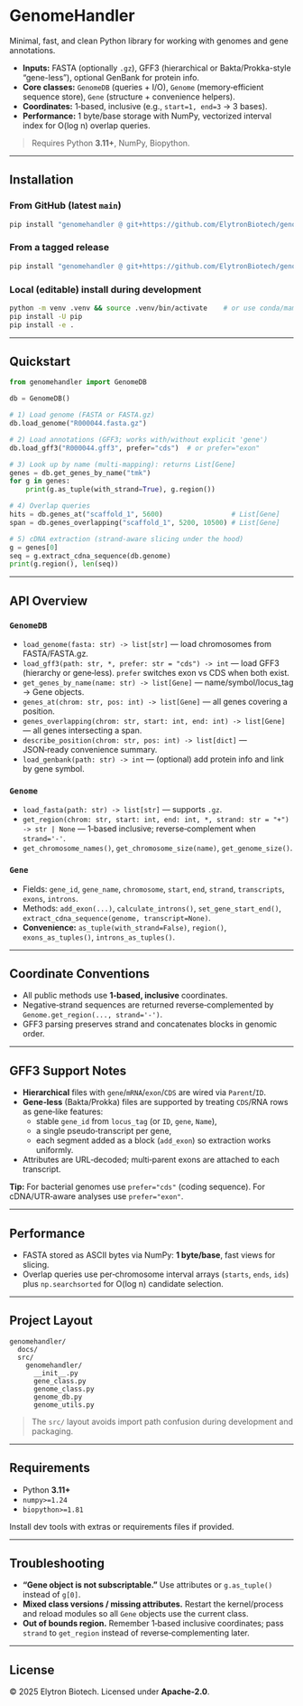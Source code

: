 # GenomeHandler

Minimal, fast, and clean Python library for working with genomes and gene annotations.

- **Inputs:** FASTA (optionally `.gz`), GFF3 (hierarchical or Bakta/Prokka-style “gene-less”), optional GenBank for protein info.
- **Core classes:** `GenomeDB` (queries + I/O), `Genome` (memory‑efficient sequence store), `Gene` (structure + convenience helpers).
- **Coordinates:** 1‑based, inclusive (e.g., `start=1, end=3` → 3 bases).
- **Performance:** 1 byte/base storage with NumPy, vectorized interval index for O(log n) overlap queries.

> Requires Python **3.11+**, NumPy, Biopython.

---

## Installation

### From GitHub (latest `main`)
```bash
pip install "genomehandler @ git+https://github.com/ElytronBiotech/genomehandler.git@main"
```

### From a tagged release
```bash
pip install "genomehandler @ git+https://github.com/ElytronBiotech/genomehandler.git@v0.1.0"
```

### Local (editable) install during development
```bash
python -m venv .venv && source .venv/bin/activate    # or use conda/mamba
pip install -U pip
pip install -e .
```

---

## Quickstart

```python
from genomehandler import GenomeDB

db = GenomeDB()

# 1) Load genome (FASTA or FASTA.gz)
db.load_genome("R000044.fasta.gz")

# 2) Load annotations (GFF3; works with/without explicit 'gene')
db.load_gff3("R000044.gff3", prefer="cds")  # or prefer="exon"

# 3) Look up by name (multi‑mapping): returns List[Gene]
genes = db.get_genes_by_name("tmk")
for g in genes:
    print(g.as_tuple(with_strand=True), g.region())

# 4) Overlap queries
hits = db.genes_at("scaffold_1", 5600)                 # List[Gene]
span = db.genes_overlapping("scaffold_1", 5200, 10500) # List[Gene]

# 5) cDNA extraction (strand‑aware slicing under the hood)
g = genes[0]
seq = g.extract_cdna_sequence(db.genome)
print(g.region(), len(seq))
```

---

## API Overview

### `GenomeDB`
- `load_genome(fasta: str) -> list[str]` — load chromosomes from FASTA/FASTA.gz.
- `load_gff3(path: str, *, prefer: str = "cds") -> int` — load GFF3 (hierarchy or gene‑less). `prefer` switches exon vs CDS when both exist.
- `get_genes_by_name(name: str) -> list[Gene]` — name/symbol/locus_tag → Gene objects.
- `genes_at(chrom: str, pos: int) -> list[Gene]` — all genes covering a position.
- `genes_overlapping(chrom: str, start: int, end: int) -> list[Gene]` — all genes intersecting a span.
- `describe_position(chrom: str, pos: int) -> list[dict]` — JSON‑ready convenience summary.
- `load_genbank(path: str) -> int` — (optional) add protein info and link by gene symbol.

### `Genome`
- `load_fasta(path: str) -> list[str]` — supports `.gz`.
- `get_region(chrom: str, start: int, end: int, *, strand: str = "+") -> str | None` — 1‑based inclusive; reverse‑complement when `strand='-'`.
- `get_chromosome_names()`, `get_chromosome_size(name)`, `get_genome_size()`.

### `Gene`
- Fields: `gene_id`, `gene_name`, `chromosome`, `start`, `end`, `strand`, `transcripts`, `exons`, `introns`.
- Methods: `add_exon(...)`, `calculate_introns()`, `set_gene_start_end()`, `extract_cdna_sequence(genome, transcript=None)`.
- **Convenience:** `as_tuple(with_strand=False)`, `region()`, `exons_as_tuples()`, `introns_as_tuples()`.

---

## Coordinate Conventions

- All public methods use **1‑based, inclusive** coordinates.
- Negative‑strand sequences are returned reverse‑complemented by `Genome.get_region(..., strand='-')`.
- GFF3 parsing preserves strand and concatenates blocks in genomic order.

---

## GFF3 Support Notes

- **Hierarchical** files with `gene`/`mRNA`/`exon`/`CDS` are wired via `Parent`/`ID`.
- **Gene‑less** (Bakta/Prokka) files are supported by treating `CDS`/RNA rows as gene‑like features:
  - stable `gene_id` from `locus_tag` (or `ID`, `gene`, `Name`),
  - a single pseudo‑transcript per gene,
  - each segment added as a block (`add_exon`) so extraction works uniformly.
- Attributes are URL‑decoded; multi‑parent exons are attached to each transcript.

**Tip:** For bacterial genomes use `prefer="cds"` (coding sequence). For cDNA/UTR‑aware analyses use `prefer="exon"`.

---

## Performance

- FASTA stored as ASCII bytes via NumPy: **1 byte/base**, fast views for slicing.
- Overlap queries use per‑chromosome interval arrays (`starts`, `ends`, `ids`) plus `np.searchsorted` for O(log n) candidate selection.

---

## Project Layout

```
genomehandler/
  docs/
  src/
    genomehandler/
      __init__.py
      gene_class.py
      genome_class.py
      genome_db.py
      genome_utils.py
```

> The `src/` layout avoids import path confusion during development and packaging.

---

## Requirements

- Python **3.11+**
- `numpy>=1.24`
- `biopython>=1.81`

Install dev tools with extras or requirements files if provided.

---

## Troubleshooting

- **“Gene object is not subscriptable.”** Use attributes or `g.as_tuple()` instead of `g[0]`.
- **Mixed class versions / missing attributes.** Restart the kernel/process and reload modules so all `Gene` objects use the current class.
- **Out of bounds region.** Remember 1‑based inclusive coordinates; pass `strand` to `get_region` instead of reverse‑complementing later.

---

## License

© 2025 Elytron Biotech. Licensed under **Apache‑2.0**.